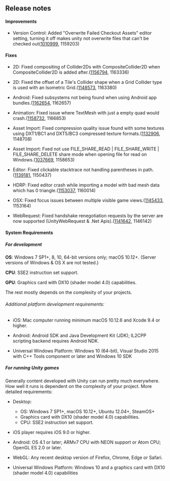 ## Release notes

#### Improvements

-   Version Control: Added \"Overwrite Failed Checkout Assets\" editor setting, turning it off makes unity not overwrite files that can\'t be checked out([1010999](https://issuetracker.unity3d.com/issues/perforce-unity-writes-to-exclusive-checkout-scriptable-objects), 1159203)

#### Fixes

-   2D: Fixed compositing of Collider2Ds with CompositeCollider2D when CompositeCollider2D is added after.([1156794](https://issuetracker.unity3d.com/issues/colliders-are-not-merged-when-using-compositecollider2d), 1163336)

-   2D: Fixed the offset of a Tile\'s Collider shape when a Grid Collider type is used with an Isometric Grid.([1148573](https://issuetracker.unity3d.com/issues/tilemaps-collider-is-offset-on-the-x-axis-when-using-isometric-tilemap), 1163380)

-   Android: Fixed subsystems not being found when using Android app bundles.([1162654](https://issuetracker.unity3d.com/issues/xr-subsystems-are-not-found-when-using-android-app-bundles), 1162657)

-   Animation: Fixed issue where TextMesh with just a empty quad would crash.([1158732](https://issuetracker.unity3d.com/issues/mesh-recalculatesubmeshboundsinternal-crashes-when-writing-material-equals-1-in-the-text-field-of-text-mesh-component), 1166853)

-   Asset Import: Fixed compression quality issue found with some textures using DXT1/BC1 and DXT5/BC3 compressed texture formats.([1132906](https://issuetracker.unity3d.com/issues/normal-quality-texture-compression-in-unity-2019-causes-significantly-more-color-banding-than-in-unity-2018-dot-3), 1148708)

-   Asset Import: Fxed not use FILE_SHARE_READ \| FILE_SHARE_WRITE \| FILE_SHARE_DELETE share mode when opening file for read on Windows.([1037669](https://issuetracker.unity3d.com/issues/temp-files-generated-by-excel-or-similair-applications-fail-to-be-read-and-imported), 1158653)

-   Editor: Fixed clickable stacktrace not handling parentheses in path.([1139181](https://issuetracker.unity3d.com/issues/console-window-breaks-when-console-log-that-has-path-containing-parentheses-is-clicked), 1150437)

-   HDRP: Fixed editor crash while importing a model with bad mesh data which has 0 triangle.([1153037](https://issuetracker.unity3d.com/issues/editor-crashes-on-gfxdeviced3d11base-drawbuffersbatchmode-when-selecting-imported-fbx-while-hdrp-is-set-as-srp), 1160014)

-   OSX: Fixed focus issues between multiple visible game views.([1145433](https://issuetracker.unity3d.com/issues/macos-osx-native-plugin-works-only-after-refocusing-unity), 1153164)

-   WebRequest: Fixed handshake renegotiation requests by the server are now supported (UnityWebRequest & .Net Apis).([1141642](https://issuetracker.unity3d.com/issues/rest-request-to-ssl-server-failed-to-receive-data), 1146142)

#### System Requirements

##### For development

**OS**: Windows 7 SP1+, 8, 10, 64-bit versions only; macOS 10.12+. (Server versions of Windows & OS X are not tested.)

**CPU**: SSE2 instruction set support.

**GPU**: Graphics card with DX10 (shader model 4.0) capabilities.

The rest mostly depends on the complexity of your projects.

###### Additional platform development requirements:

-   iOS: Mac computer running minimum macOS 10.12.6 and Xcode 9.4 or higher.

-   Android: Android SDK and Java Development Kit (JDK); IL2CPP scripting backend requires Android NDK.

-   Universal Windows Platform: Windows 10 (64-bit), Visual Studio 2015 with C++ Tools component or later and Windows 10 SDK

##### For running Unity games

Generally content developed with Unity can run pretty much everywhere. How well it runs is dependent on the complexity of your project. More detailed requirements:

-   Desktop:

    -   OS: Windows 7 SP1+, macOS 10.12+, Ubuntu 12.04+, SteamOS+
    -   Graphics card with DX10 (shader model 4.0) capabilities.
    -   CPU: SSE2 instruction set support.

-   iOS player requires iOS 9.0 or higher.

-   Android: OS 4.1 or later; ARMv7 CPU with NEON support or Atom CPU; OpenGL ES 2.0 or later.

-   WebGL: Any recent desktop version of Firefox, Chrome, Edge or Safari.

-   Universal Windows Platform: Windows 10 and a graphics card with DX10 (shader model 4.0) capabilities
